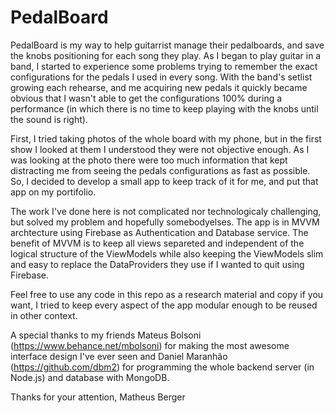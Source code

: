 # PedalBoard

PedalBoard is my way to help guitarrist manage their pedalboards, and save the knobs positioning for each song they play. 
As I began to play guitar in a band, I started to experience some problems trying to remember the exact configurations for the pedals I used in every song. With the band's setlist growing each rehearse, and me acquiring new pedals it quickly became obvious that I wasn't able to get the configurations 100% during a performance (in which there is no time to keep playing with the knobs until the sound is right).

First, I tried taking photos of the whole board with my phone, but in the first show I looked at them I understood they were not objective enough. As I was looking at the photo there were too much information that kept distracting me from seeing the pedals configurations as fast as possible.
So, I decided to develop a small app to keep track of it for me, and put that app on my portifolio.

The work I've done here is not complicated nor technologicaly challenging, but solved my problem and hopefully somebodyelses.
The app is in MVVM archtecture using Firebase as Authentication and Database service. The benefit of MVVM is to keep all views separeted and independent of the logical structure of the ViewModels while also keeping the ViewModels slim and easy to replace the DataProviders they use if I wanted to quit using Firebase.

Feel free to use any code in this repo as a research material and copy if you want, I tried to keep every aspect of the app modular enough to be reused in other context.

A special thanks to my friends Mateus Bolsoni (https://www.behance.net/mbolsoni) for making the most awesome interface design I've ever seen and Daniel Maranhão (https://github.com/dbm2) for programming the whole backend server (in Node.js) and database with MongoDB.

Thanks for your attention, 
Matheus Berger